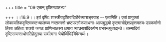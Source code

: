 +++
title = "09 एतान् दृष्टिमवष्टभ्य"

+++
।।16.9।। इयं दृष्टिः शास्त्रीयदृष्टिवदिष्टैवेत्याशङ्क्याह -- एतामिति।
एतां प्रागुक्तां लोकायतिकदृष्टिमवष्टभ्यालम्ब्य नष्टात्मनो
भ्रष्टपरलोकसाधनाः अल्पबुद्धयो दृष्टमात्रोद्देशप्रवृत्तमतयः उग्रकर्माणो
हिंस्रा अहिताः शत्रवो जगतः प्राणिजातस्य क्षयाय व्याघ्रसर्पादिरूपेण
प्रभवन्त्युत्पद्यन्ते। तस्मादियं दृष्टिरत्यन्ताधोगतिहेतुतया सर्वात्मना
श्रेयोर्थिभिर्हेयैवेत्यर्थः।
